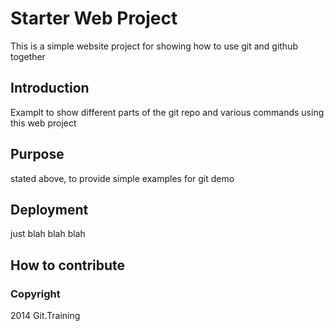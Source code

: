# Starter Web Project

This is a simple website project for showing how to use git and github together

## Introduction

Examplt to show different parts of the git repo and various commands using this web project

## Purpose

stated above, to provide simple examples for git demo

## Deployment

just blah blah blah

## How to contribute 

### Copyright
2014 Git.Training